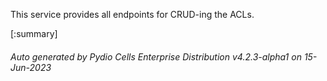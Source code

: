 






This service provides all endpoints for CRUD-ing the ACLs.

[:summary]

###### Auto generated by Pydio Cells Enterprise Distribution v4.2.3-alpha1 on 15-Jun-2023
